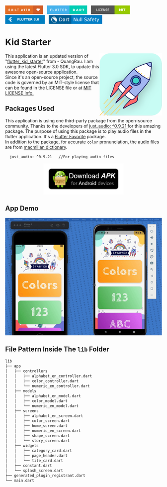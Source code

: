 <img src="screenshots/badges/built-with-love.svg" height="28px"/>&nbsp;&nbsp;
<img src="screenshots/badges/flutter-dart.svg" height="28px" />&nbsp;&nbsp;
<a href="https://choosealicense.com/licenses/mit/" target="_blank"><img src="screenshots/badges/license-MIT.svg" height="28px" /></a>&nbsp;&nbsp;
<img src="screenshots/badges/Flutter-3.svg" height="28px" />&nbsp;&nbsp;
<img src="screenshots/badges/dart-null_safety-blue.svg" height="28px"/>

# Kid Starter

<img align="right" src="screenshots/store_icons/playstore.png" height="200"></img>
This application is an updated version of "[flutter_kid_starter](https://github.com/quangrau/flutter_kid_starter)" from - QuangRau. I am using the latest Flutter 3.0 SDK, to update this awesome open-source application.<br>
Since it's an open-source project, the source code is governed by an MIT-style license that can be found in the LICENSE file or at <a href = "https://choosealicense.com/licenses/mit/">MIT LICENSE Info.</a>

## Packages Used

This application is using one third-party package from the open-source community. Thanks to the developers of <a href = "https://pub.dev/packages/just_audio">just_audio: ^0.9.21 </a> for this amazing package. The purpose of using this package is to play audio files in the flutter application. It's a <a href = "https://docs.flutter.dev/development/packages-and-plugins/favorites">Flutter Favorite</a> package.<br>
In addition to the package, for accurate `color` pronunciation, the audio files are from <a href = "https://www.macmillandictionary.com/">macmillan dictionary</a>.

```
  just_audio: ^0.9.21   //For playing audio files
```

 <p align="center">
    <a href="https://drive.google.com/file/d/19eJZsr0iSXUbuKd6pZLurC1zwUqFAPXY/view?usp=sharing" target="_blank"><img src="screenshots/download_apk/download.png" height="100" ></img></a>
  </p>

## App Demo

<p align="center"><img src="screenshots/gif/demo.gif"></p>

## File Pattern Inside The `lib` Folder

```
lib
├── app
│   ├── controllers
│   │   ├── alphabet_en_controller.dart
│   │   ├── color_controller.dart
│   │   └── numeric_en_controller.dart
│   ├── models
│   │   ├── alphabet_en_model.dart
│   │   ├── color_model.dart
│   │   └── numeric_en_model.dart
│   ├── screens
│   │   ├── alphabet_en_screen.dart
│   │   ├── color_screen.dart
│   │   ├── home_screen.dart
│   │   ├── numeric_en_screen.dart
│   │   ├── shape_screen.dart
│   │   └── story_screen.dart
│   ├── widgets
│   │   ├── category_card.dart
│   │   ├── page_header.dart
│   │   └── tile_card.dart
│   ├── constant.dart
│   └── splash_screen.dart
├── generated_plugin_registrant.dart
└── main.dart
```

